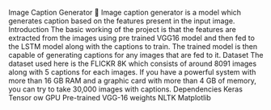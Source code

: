 Image Caption Generator
 
 Image caption generator is a model which generates caption based on the features present in
 the input image.
 Introduction
 The basic working of the project is that the features are extracted from the images using pre
trained VGG16 model and then fed to the LSTM model along with the captions to train. The
 trained model is then capable of generating captions for any images that are fed to it.
 Dataset
 The dataset used here is the 
FLICKR 8K which consists of around 8091 images along with 5
 captions for each images. If you have a powerful system with more than 16 GB RAM and a
 graphic card with more than 4 GB of memory, you can try to take 
30,000 images with captions.
 Dependencies
 Keras
 Tensor ow GPU
 Pre-trained VGG-16 weights
 NLTK
 Matplotlib

